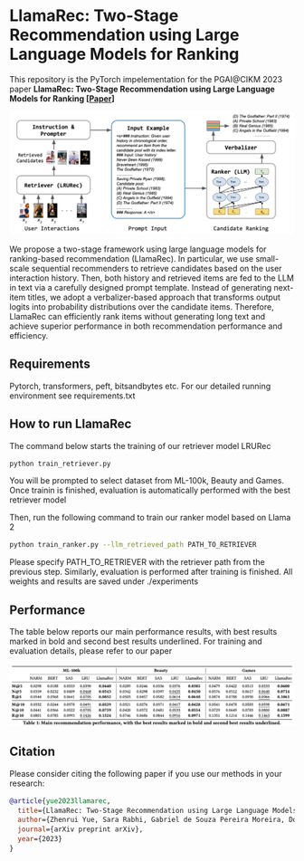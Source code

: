 # LlamaRec: Two-Stage Recommendation using Large Language Models for Ranking

This repository is the PyTorch impelementation for the PGAI@CIKM 2023 paper **LlamaRec: Two-Stage Recommendation using Large Language Models for Ranking [[Paper](media/paper.pdf)]**

<img src=media/method.png width=1000>

We propose a two-stage framework using large language models for ranking-based recommendation (LlamaRec). In particular, we use small-scale sequential recommenders to retrieve candidates based on the user interaction history. Then, both history and retrieved items are fed to the LLM in text via a carefully designed prompt template. Instead of generating next-item titles, we adopt a verbalizer-based approach that transforms output logits into probability distributions over the candidate items. Therefore, LlamaRec can efficiently rank items without generating long text and achieve superior performance in both recommendation performance and efficiency.


## Requirements

Pytorch, transformers, peft, bitsandbytes etc. For our detailed running environment see requirements.txt


## How to run LlamaRec
The command below starts the training of our retriever model LRURec
```bash
python train_retriever.py
```
You will be prompted to select dataset from ML-100k, Beauty and Games. Once trainin is finished, evaluation is automatically performed with the best retriever model

Then, run the following command to train our ranker model based on Llama 2
```bash
python train_ranker.py --llm_retrieved_path PATH_TO_RETRIEVER
```
Please specify PATH_TO_RETRIEVER with the retriever path from the previous step. Similarly, evaluation is performed after training is finished. All weights and results are saved under ./experiments


## Performance

The table below reports our main performance results, with best results marked in bold and second best results underlined. For training and evaluation details, please refer to our paper

<img src=media/performance.png width=1000>


## Citation
Please consider citing the following paper if you use our methods in your research:
```bib
@article{yue2023llamarec,
  title={LlamaRec: Two-Stage Recommendation using Large Language Models for Ranking},
  author={Zhenrui Yue, Sara Rabhi, Gabriel de Souza Pereira Moreira, Dong Wang and Even Oldridge},
  journal={arXiv preprint arXiv},
  year={2023}
}
```
